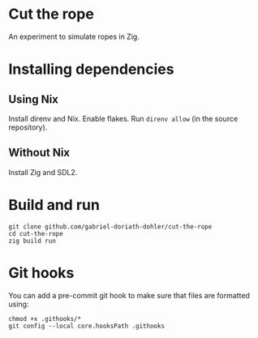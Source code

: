 # Cut the rope

An experiment to simulate ropes in Zig.

# Installing dependencies

## Using Nix

Install direnv and Nix. Enable flakes. Run `direnv allow` (in the source repository).

## Without Nix

Install Zig and SDL2.

# Build and run

```console
git clone github.com/gabriel-doriath-dohler/cut-the-rope
cd cut-the-rope
zig build run
```

# Git hooks

You can add a pre-commit git hook to make sure that files are formatted using:
```console
chmod +x .githooks/*
git config --local core.hooksPath .githooks
```
